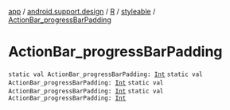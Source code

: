 [app](../../../index.md) / [android.support.design](../../index.md) / [R](../index.md) / [styleable](index.md) / [ActionBar_progressBarPadding](.)

# ActionBar_progressBarPadding

`static val ActionBar_progressBarPadding: `[`Int`](https://kotlinlang.org/api/latest/jvm/stdlib/kotlin/-int/index.html)
`static val ActionBar_progressBarPadding: `[`Int`](https://kotlinlang.org/api/latest/jvm/stdlib/kotlin/-int/index.html)
`static val ActionBar_progressBarPadding: `[`Int`](https://kotlinlang.org/api/latest/jvm/stdlib/kotlin/-int/index.html)
`static val ActionBar_progressBarPadding: `[`Int`](https://kotlinlang.org/api/latest/jvm/stdlib/kotlin/-int/index.html)
